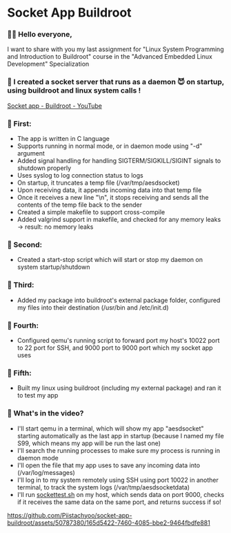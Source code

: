 # Socket App Buildroot
### 👋🏼 Hello everyone,  
I want to share with you my last assignment for "Linux System Programming and Introduction to Buildroot" course in the "Advanced Embedded Linux Development" Specialization  
  
### 🌟 I created a socket server that runs as a daemon 😈 on startup, using buildroot and linux system calls !  
[Socket app - Buildroot - YouTube](https://youtu.be/ppKGV3WJVFM)

### 🔴 First:  
- The app is written in C language  
- Supports running in normal mode, or in daemon mode using "-d" argument  
- Added signal handling for handling SIGTERM/SIGKILL/SIGINT signals to shutdown properly  
- Uses syslog to log connection status to logs  
- On startup, it truncates a temp file (/var/tmp/aesdsocket)  
- Upon receiving data, it appends incoming data into that temp file  
- Once it receives a new line "\n", it stops receiving and sends all the contents of the temp file back to the sender  
- Created a simple makefile to support cross-compile  
- Added valgrind support in makefile, and checked for any memory leaks -> result: no memory leaks  
  
### 🔴 Second:  
- Created a start-stop script which will start or stop my daemon on system startup/shutdown   
  
### 🔴 Third:  
- Added my package into buildroot's external package folder, configured my files into their destination (/usr/bin and /etc/init.d)   
  
### 🔴 Fourth:  
- Configured qemu's running script to forward port my host's 10022 port to 22 port for SSH, and 9000 port to 9000 port which my socket app uses  
  
### 🔴 Fifth:  
- Built my linux using buildroot (including my external package) and ran it to test my app  
  
### 🌟 What's in the video?  
  
- I'll start qemu in a terminal, which will show my app "aesdsocket" starting automatically as the last app in startup (because I named my file S99, which means my app will be run the last one)  
- I'll search the running processes to make sure my process is running in daemon mode  
- I'll open the file that my app uses to save any incoming data into (/var/log/messages)  
- I'll log in to my system remotely using SSH using port 10022 in another terminal, to track the system logs (/var/tmp/aesdsocketdata)  
- I'll run [sockettest.sh](http://sockettest.sh/) on my host, which sends data on port 9000, checks if it receives the same data on the same port, and returns success if so!


https://github.com/Piistachyoo/socket-app-buildroot/assets/50787380/165d5422-7460-4085-bbe2-9464fbdfe881



